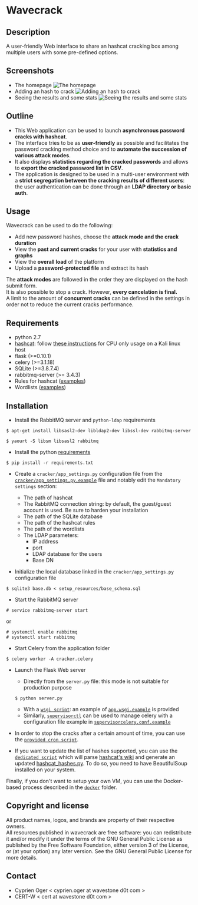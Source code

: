 Wavecrack
=========

Description
-----------
A user-friendly Web interface to share an hashcat cracking box among multiple users with some pre-defined options.  
  
Screenshots
-----------
* The homepage ![The homepage](screenshots/1_homepage.png?raw=true)  
* Adding an hash to crack ![Adding an hash to crack](screenshots/2_adding_an_hash.png?raw=true)  
* Seeing the results and some stats ![Seeing the results and some stats](screenshots/3_seeing_results_and_stats.png?raw=true)  
  
  
Outline
-------
* This Web application can be used to launch **asynchronous password cracks with hashcat**.  
* The interface tries to be as **user-friendly** as possible and facilitates the password cracking method choice and to **automate the succession of various attack modes**.  
* It also displays **statistics regarding the cracked passwords** and allows to **export the cracked password list in CSV**.  
* The application is designed to be used in a multi-user environment with a **strict segregation between the cracking results of different users**: the user authentication can be done through an **LDAP directory or basic auth**.  
  
  
Usage
-----
Wavecrack can be used to do the following:
* Add new password hashes, choose the **attack mode and the crack duration**
* View the **past and current cracks** for your user with **statistics and graphs**
* View the **overall load** of the platform
* Upload a **password-protected file** and extract its hash

The **attack modes** are followed in the order they are displayed on the hash submit form.  
It is also possible to stop a crack. However, **every cancelation is final.**  
A limit to the amount of **concurrent cracks** can be defined in the settings in order not to reduce the current cracks performance.  
  
  
Requirements
------------
* python 2.7
* [hashcat](https://hashcat.net/hashcat/): follow [these instructions](https://bugs.kali.org/view.php?id=3432#c6062) for CPU only usage on a Kali linux host 
* flask (>=0.10.1)
* celery (>=3.1.18)
* SQLite (>=3.8.7.4)
* rabbitmq-server (>= 3.4.3)
* Rules for hashcat ([examples](https://hashcat.net/wiki/doku.php?id=rule_based_attack))
* Wordlists ([examples](https://hashcat.net/forum/thread-1236.html))

Installation
------------
* Install the RabbitMQ server and `python-ldap` requirements
```
$ apt-get install libsasl2-dev libldap2-dev libssl-dev rabbitmq-server
```

```
$ yaourt -S libsm libsasl2 rabbitmq
```

  
* Install the python [requirements](requirements.txt)
```
$ pip install -r requirements.txt
```
  
* Create a `cracker/app_settings.py` configuration file from the [`cracker/app_settings.py.example`](cracker/app_settings.py.example) file and notably edit the `Mandatory settings` section:
    * The path of hashcat
    * The RabbitMQ connection string: by default, the guest/guest account is used. Be sure to harden your installation
    * The path of the SQLite database
    * The path of the hashcat rules
    * The path of the wordlists 
    * The LDAP parameters:
        * IP address
        * port
        * LDAP database for the users
        * Base DN
  
* Initialize the local database linked in the `cracker/app_settings.py` configuration file
```
$ sqlite3 base.db < setup_resources/base_schema.sql
```
  
* Start the RabbitMQ server
```
# service rabbitmq-server start
```
or
```
# systemctl enable rabbitmq 
# systemctl start rabbitmq
```
  
* Start Celery from the application folder
```
$ celery worker -A cracker.celery
```
  
* Launch the Flask Web server
    * Directly from the `server.py` file: this mode is not suitable for production purpose
    ```
    $ python server.py
    ```
    * With a [`wsgi script`](http://flask.pocoo.org/docs/0.10/deploying/mod_wsgi/): an example of [`app.wsgi.example`](setup_resources/app.wsgi.example) is provided
    * Similarly, [`supervisorctl`](http://supervisord.org/) can be used to manage celery with a configuration file example in [`supervisorcelery.conf.example`](setup_resources/supervisorcelery.conf.example)  
  
* In order to stop the cracks after a certain amount of time, you can use the [`provided cron script`](setup_resources/cronscript.py).
  
* If you want to update the list of hashes supported, you can use the [`dedicated script`](setup_resources/extract_hashcat_examples.py) which will parse [hashcat's wiki](https://hashcat.net/wiki/doku.php?id=example_hashes) and generate an updated [hashcat_hashes.py](cracker/hashcat_hashes.py). To do so, you need to have BeautifulSoup installed on your system.

Finally, if you don't want to setup your own VM, you can use the Docker-based process described in the [`docker`](Docker/) folder.  
  
  
Copyright and license
---------------------
All product names, logos, and brands are property of their respective owners.  
All resources published in wavecrack are free software: you can redistribute it and/or modify it under the terms of the GNU General Public License as published by the Free Software Foundation, either version 3 of the License, or (at your option) any later version.
See the GNU General Public License for more details.
  
  
Contact
-------
* Cyprien Oger < cyprien.oger at wavestone d0t com >
* CERT-W < cert at wavestone d0t com >
